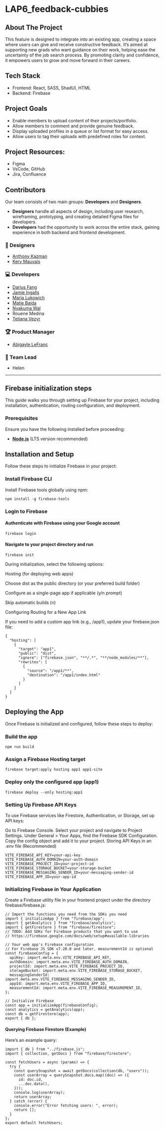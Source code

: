 # LAP6_feedback-cubbies

## About The Project
This feature is designed to integrate into an existing app, creating a space where users can give and receive constructive feedback. It’s aimed at supporting new grads who want guidance on their work, helping ease the uncertainty of the job search process. By promoting clarity and confidence, it empowers users to grow and move forward in their careers.

## Tech Stack
- Frontend: React, SASS, ShadUI, HTML
- Backend: Firebase

## Project Goals
- Enable members to upload content of their projects/portfolio.
- Allow members to comment and provide genuine feedback.
- Display uploaded profiles in a queue or list format for easy access.
- Allow users to tag their uploads with predefined roles for context.

## Project Resources:
- Figma
- VsCode, GitHub
- Jira, Confluence

## Contributors

Our team consists of two main groups: **Developers** and **Designers**.  

- **Designers** handle all aspects of design, including user research, wireframing, prototyping, and creating detailed Figma files for developers.  
- **Developers** had the opportunity to work across the entire stack, gaining experience in both backend and frontend development.

### 🎨 Designers  
- [Anthony Kazman](https://www.linkedin.com/in/anthony-kazman/)  
- [Kery Mauvais](https://www.linkedin.com/in/kery-mauvais/)  

### 💻 Developers  
- [Darius Fang](https://www.linkedin.com/in/dariusfang/)  
- [Jamie Ingalls](https://www.linkedin.com/in/jamieingalls/)  
- [Maria Lukowich](https://www.linkedin.com/in/maria-lukowich/)  
- [Matie Baida](https://www.linkedin.com/in/maitebaida/)  
- [Nyakuma Wal](https://www.linkedin.com/in/nyakuma-wal-3-120/)  
- Rouene Medina  
- [Tetiana Vezyr](https://www.linkedin.com/in/tetiana-vezyr/)  

### 🏆 Product Manager  
- [Abigayle LeFranc](https://www.linkedin.com/in/abigaylelefranc/)  

### 🚀 Team Lead  
- Helen  

---

## Firebase initialization steps

This guide walks you through setting up Firebase for your project, including installation, authentication, routing configuration, and deployment.

### Prerequisites

Ensure you have the following installed before proceeding:

- **[Node.js](https://nodejs.org/)** (LTS version recommended)

## Installation and Setup

Follow these steps to initialize Firebase in your project:

### **Install Firebase CLI**
Install Firebase tools globally using npm:
```
npm install -g firebase-tools
```
### **Login to Firebase**
#### Authenticate with Firebase using your Google account
```
firebase login
```
#### Navigate to your project directory and run
```
firebase init
```
During initialization, select the following options:

Hosting (for deploying web apps)

Choose dist as the public directory (or your preferred build folder)

Configure as a single-page app if applicable (y/n prompt)

Skip automatic builds (n)

Configuring Routing for a New App Link

If you need to add a custom app link (e.g., /app1), update your firebase.json file:
```
{
  "hosting": [
    {
      "target": "app1",
      "public": "dist",
      "ignore": ["firebase.json", "**/.*", "**/node_modules/**"],
      "rewrites": [
        {
          "source": "/app1/**",
          "destination": "/app1/index.html"
        }
      ]
    }
  ]
}
```
## Deploying the App
Once Firebase is initialized and configured, follow these steps to deploy:
### Build the app
```
npm run build
```
### Assign a Firebase Hosting target
```
firebase target:apply hosting app1 app1-site
```
### Deploy only the configured app (app1)
```
firebase deploy --only hosting:app1
```
### Setting Up Firebase API Keys
To use Firebase services like Firestore, Authentication, or Storage, set up API keys:

Go to Firebase Console.
Select your project and navigate to Project Settings.
Under General > Your Apps, find the Firebase SDK Configuration.
Copy the config object and add it to your project.
Storing API Keys in an .env file (Recommended)
```
VITE_FIREBASE_API_KEY=your-api-key
VITE_FIREBASE_AUTH_DOMAIN=your-auth-domain
VITE_FIREBASE_PROJECT_ID=your-project-id
VITE_FIREBASE_STORAGE_BUCKET=your-storage-bucket
VITE_FIREBASE_MESSAGING_SENDER_ID=your-messaging-sender-id
VITE_FIREBASE_APP_ID=your-app-id
```
### Initializing Firebase in Your Application
Create a Firebase utility file in your frontend project under the directory firebase/firebase.js:
```
// Import the functions you need from the SDKs you need
import { initializeApp } from "firebase/app";
import { getAnalytics } from "firebase/analytics";
import { getFirestore } from "firebase/firestore";
// TODO: Add SDKs for Firebase products that you want to use
// https://firebase.google.com/docs/web/setup#available-libraries

// Your web app's Firebase configuration
// For Firebase JS SDK v7.20.0 and later, measurementId is optional
const firebaseConfig = {
  apiKey: import.meta.env.VITE_FIREBASE_API_KEY,
  authDomain: import.meta.env.VITE_FIREBASE_AUTH_DOMAIN,
  projectId: import.meta.env.VITE_FIREBASE_PROJECT_ID,
  storageBucket: import.meta.env.VITE_FIREBASE_STORAGE_BUCKET,
  messagingSenderId: import.meta.env.VITE_FIREBASE_MESSAGING_SENDER_ID,
  appId: import.meta.env.VITE_FIREBASE_APP_ID,
  measurementId: import.meta.env.VITE_FIREBASE_MEASUREMENT_ID,
};

// Initialize Firebase
const app = initializeApp(firebaseConfig);
const analytics = getAnalytics(app);
const db = getFirestore(app);
export { db };

```
#### Querying Firebase Firestore (Example)
Here’s an example query:

```
import { db } from "../firebase.js";
import { collection, getDocs } from "firebase/firestore";

const fetchUsers = async (params) => {
  try {
    const querySnapshot = await getDocs(collection(db, "users"));
    const userArray = querySnapshot.docs.map((doc) => ({
      id: doc.id,
      ...doc.data(),
    }));
    console.log(userArray);
    return userArray;
  } catch (error) {
    console.error("Error fetching users: ", error);
    return [];
  }
};
export default fetchUsers;

```
